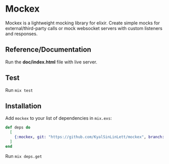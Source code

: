# Mockex

Mockex is a lightweight mocking library for elixir. Create simple mocks for external/third-party calls or mock websocket servers with custom listeners and responses.

## Reference/Documentation
Run the **doc/index.html** file with live server.

## Test
Run `mix test`

## Installation

Add `mockex` to your list of dependencies in `mix.exs`:

```elixir
def deps do
  [
    {:mockex, git: "https://github.com/KyalSinLinLett/mockex", branch: "develop"}
  ]
end
```
Run `mix deps.get`